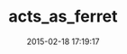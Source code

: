 ---
layout: post
title:  "acts_as_ferret"
repo:   "jkraemer/acts_as_ferret"
date:   2015-02-18 17:19:17
gemurl: http://github.com/jkraemer/acts_as_ferret
---